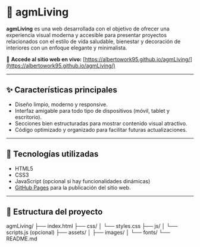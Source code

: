 # 🌿 agmLiving

**agmLiving** es una web desarrollada con el objetivo de ofrecer una experiencia visual moderna y accesible para presentar proyectos relacionados con el estilo de vida saludable, bienestar y decoración de interiores con un enfoque elegante y minimalista.

🔗 **Accede al sitio web en vivo:** [https://albertowork95.github.io/agmLiving/](https://albertowork95.github.io/agmLiving/)

---

## ✨ Características principales

- Diseño limpio, moderno y responsive.
- Interfaz amigable para todo tipo de dispositivos (móvil, tablet y escritorio).
- Secciones bien estructuradas para mostrar contenido visual atractivo.
- Código optimizado y organizado para facilitar futuras actualizaciones.

---

## 🚀 Tecnologías utilizadas

- HTML5
- CSS3
- JavaScript (opcional si hay funcionalidades dinámicas)
- [GitHub Pages](https://pages.github.com/) para la publicación del sitio web.

---

## 📁 Estructura del proyecto

agmLiving/ ├── index.html ├── css/ │ └── styles.css ├── js/ │ └── scripts.js (opcional) ├── assets/ │ ├── images/ │ └── fonts/ └── README.md
